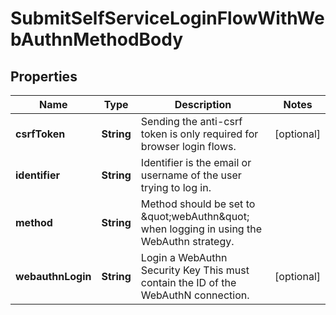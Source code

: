 

# SubmitSelfServiceLoginFlowWithWebAuthnMethodBody


## Properties

| Name | Type | Description | Notes |
|------------ | ------------- | ------------- | -------------|
|**csrfToken** | **String** | Sending the anti-csrf token is only required for browser login flows. |  [optional] |
|**identifier** | **String** | Identifier is the email or username of the user trying to log in. |  |
|**method** | **String** | Method should be set to \&quot;webAuthn\&quot; when logging in using the WebAuthn strategy. |  |
|**webauthnLogin** | **String** | Login a WebAuthn Security Key  This must contain the ID of the WebAuthN connection. |  [optional] |



